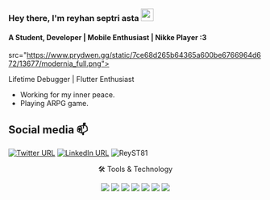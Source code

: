 
### Hey there, I'm  reyhan septri asta <img src="https://media.giphy.com/media/hvRJCLFzcasrR4ia7z/giphy.gif" height="25px" width="25px">


#### A Student, Developer | Mobile Enthusiast | Nikke Player :3

src="https://www.prydwen.gg/static/7ce68d265b64365a600be6766964d672/13677/modernia_full.png">

Lifetime Debugger | Flutter Enthusiast

- Working for my inner peace.
- Playing ARPG game.

## Social media :mailbox:

[![Twitter URL](https://img.shields.io/badge/Instagram-1877F2?style=for-the-badge&logo=instagram&logoColor=white)](https://www.instagram.com/reyhansep3asta/)
[![LinkedIn URL](https://img.shields.io/badge/LinkedIn-0077B5?style=for-the-badge&logo=linkedin&logoColor=white)](http://www.linkedin.com/in/reyhan-septri-asta)
<img src="https://komarev.com/ghpvc/?username=ReyST81&label=Profile%20views&color=0e75b6&style=flat" alt="ReyST81" />

<div align="center">
<p align="center">🛠 Tools & Technology</p>

<img src="https://img.shields.io/badge/Flutter-02569B?style=for-the-badge&logo=flutter&logoColor=white" />
<img src="https://img.shields.io/badge/Dart-0175C2?style=for-the-badge&logo=dart&logoColor=white" />
<img src="https://img.shields.io/badge/Python-FFD43B?style=for-the-badge&logo=python&logoColor=darkgreen" />
<img src="https://img.shields.io/badge/firebase-ffca28?style=for-the-badge&logo=firebase&logoColor=black" />
<img src="https://img.shields.io/badge/Git-F05032?style=for-the-badge&logo=git&logoColor=white" />
<img src="https://img.shields.io/badge/Figma-1E1E1E?style=for-the-badge&logo=Figma&logoColor=white" />
<img src="https://img.shields.io/badge/JavaScript-F7DF1E?style=for-the-badge&logo=javascript&logoColor=black">

</div>
